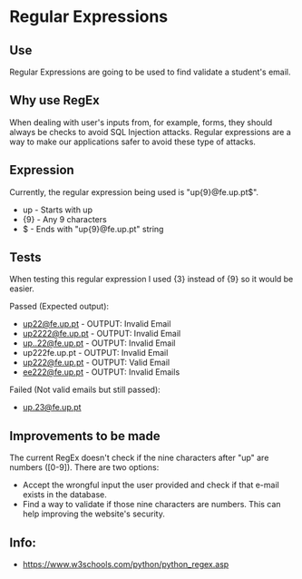 # Regular Expressions

## Use
Regular Expressions are going to be used to find validate a student's email.

## Why use RegEx
When dealing with user's inputs from, for example, forms, they should always be checks to avoid SQL Injection attacks. Regular expressions are a way to make our applications safer to avoid these type of attacks.

## Expression
Currently, the regular expression being used is "up{9}@fe.up.pt$".
- up - Starts with up
- {9} - Any 9 characters
- $ - Ends with "up{9}@fe.up.pt" string

## Tests

When testing this regular expression I used {3} instead of {9} so it would be easier.

Passed (Expected output):
- up22@fe.up.pt - OUTPUT: Invalid Email
- up2222@fe.up.pt - OUTPUT: Invalid Email
- up..22@fe.up.pt - OUTPUT: Invalid Email
- up222fe.up.pt - OUTPUT: Invalid Email
- up222@fe.up.pt - OUTPUT: Valid Email
- ee222@fe.up.pt - OUTPUT: Invalid Emails

Failed (Not valid emails but still passed):
- up.23@fe.up.pt

## Improvements to be made
The current RegEx doesn't check if the nine characters after "up" are numbers ([0-9]).
There are two options:
- Accept the wrongful input the user provided and check if that e-mail exists in the database.
- Find a way to validate if those nine characters are numbers. This can help improving the website's security.

## Info:
- https://www.w3schools.com/python/python_regex.asp
